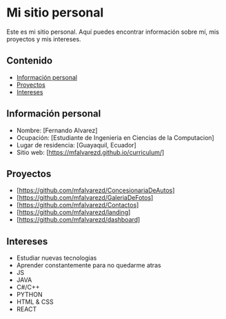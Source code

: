 # Mi sitio personal
Este es mi sitio personal. Aquí puedes encontrar información sobre mí, mis
proyectos y mis intereses.
## Contenido
* [Información personal](#información-personal)
* [Proyectos](#proyectos)
* [Intereses](#intereses)
## Información personal
* Nombre: [Fernando Alvarez]
* Ocupación: [Estudiante de Ingenieria en Ciencias de la Computacion]
* Lugar de residencia: [Guayaquil, Ecuador]
* Sitio web: [https://mfalvarezd.github.io/curriculum/]
## Proyectos
* [https://github.com/mfalvarezd/ConcesionariaDeAutos]
* [https://github.com/mfalvarezd/GaleriaDeFotos]
* [https://github.com/mfalvarezd/Contactos]
* [https://github.com/mfalvarezd/landing]
* [https://github.com/mfalvarezd/dashboard]
## Intereses
* Estudiar nuevas tecnologias
* Aprender constantemente para no quedarme atras
* JS
* JAVA
* C#/C++
* PYTHON
* HTML & CSS
* REACT

